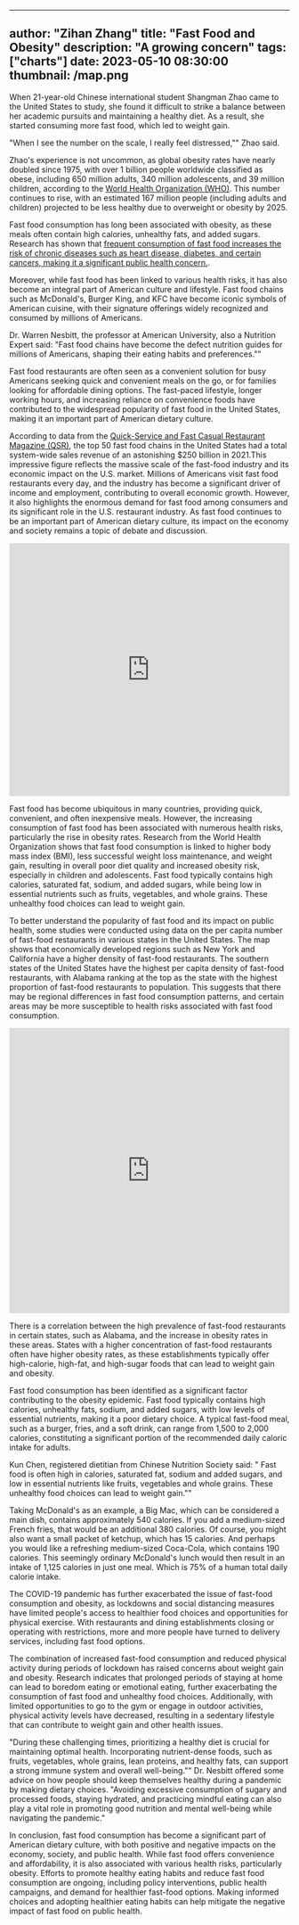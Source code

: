 
---
author: "Zihan Zhang"
title: "Fast Food and Obesity"
description: "A growing concern"
tags: ["charts"]
date: 2023-05-10 08:30:00
thumbnail: /map.png
---


When 21-year-old Chinese international student Shangman Zhao came to the United States to study, she found it difficult to strike a balance between her academic pursuits and maintaining a healthy diet. As a result, she started consuming more fast food, which led to weight gain.

"When I see the number on the scale, I really feel distressed,"" Zhao said.

Zhao's experience is not uncommon, as global obesity rates have nearly doubled since 1975, with over 1 billion people worldwide classified as obese, including 650 million adults, 340 million adolescents, and 39 million children, according to the [World Health Organization (WHO)](https://www.who.int/news/item/04-03-2022-world-obesity-day-2022-accelerating-action-to-stop-obesity#:~:text=More%20than%201%20billion%20people,they%20are%20overweight%20or%20obese.). This number continues to rise, with an estimated 167 million people (including adults and children) projected to be less healthy due to overweight or obesity by 2025.

Fast food consumption has long been associated with obesity, as these meals often contain high calories, unhealthy fats, and added sugars. Research has shown that [frequent consumption of fast food increases the risk of chronic diseases such as heart disease, diabetes, and certain cancers, making it a significant public health concern.](https://www.ncbi.nlm.nih.gov/pmc/articles/PMC4772793/).

Moreover, while fast food has been linked to various health risks, it has also become an integral part of American culture and lifestyle. Fast food chains such as McDonald's, Burger King, and KFC have become iconic symbols of American cuisine, with their signature offerings widely recognized and consumed by millions of Americans.

Dr. Warren Nesbitt, the professor at American University, also a Nutrition Expert  said: "Fast food chains have become the defect nutrition guides for millions of Americans, shaping their eating habits and preferences."" 

Fast food restaurants are often seen as a convenient solution for busy Americans seeking quick and convenient meals on the go, or for families looking for affordable dining options. The fast-paced lifestyle, longer working hours, and increasing reliance on convenience foods have contributed to the widespread popularity of fast food in the United States, making it an important part of American dietary culture.

According to data from the [Quick-Service and Fast Casual Restaurant Magazine (QSR)](https://www.qsrmagazine.com/content/ranking-top-50-fast-food-chains-america), the top 50 fast food chains in the United States had a total system-wide sales revenue of an astonishing $250 billion in 2021.This impressive figure reflects the massive scale of the fast-food industry and its economic impact on the U.S. market. Millions of Americans visit fast food restaurants every day, and the industry has become a significant driver of income and employment, contributing to overall economic growth. However, it also highlights the enormous demand for fast food among consumers and its significant role in the U.S. restaurant industry. As fast food continues to be an important part of American dietary culture, its impact on the economy and society remains a topic of debate and discussion.

<iframe title="The Top 15 fast food Brands by Sales in 2021" aria-label="Bar Chart" id="datawrapper-chart-FJ0iW" src="https://datawrapper.dwcdn.net/FJ0iW/2/" scrolling="no" frameborder="0" style="width: 0; min-width: 100% !important; border: none;" height="454" data-external="1"></iframe><script type="text/javascript">!function(){"use strict";window.addEventListener("message",(function(a){if(void 0!==a.data["datawrapper-height"]){var e=document.querySelectorAll("iframe");for(var t in a.data["datawrapper-height"])for(var r=0;r<e.length;r++)if(e[r].contentWindow===a.source){var i=a.data["datawrapper-height"][t]+"px";e[r].style.height=i}}}))}();
</script>

Fast food has become ubiquitous in many countries, providing quick, convenient, and often inexpensive meals. However, the increasing consumption of fast food has been associated with numerous health risks, particularly the rise in obesity rates. Research from the World Health Organization shows that fast food consumption is linked to higher body mass index (BMI), less successful weight loss maintenance, and weight gain, resulting in overall poor diet quality and increased obesity risk, especially in children and adolescents. Fast food typically contains high calories, saturated fat, sodium, and added sugars, while being low in essential nutrients such as fruits, vegetables, and whole grains. These unhealthy food choices can lead to weight gain.

To better understand the popularity of fast food and its impact on public health, some studies were conducted using data on the per capita number of fast-food restaurants in various states in the United States. The map shows that economically developed regions such as New York and California have a higher density of fast-food restaurants. The southern states of the United States have the highest per capita density of fast-food restaurants, with Alabama ranking at the top as the state with the highest proportion of fast-food restaurants to population. This suggests that there may be regional differences in fast food consumption patterns, and certain areas may be more susceptible to health risks associated with fast food consumption.

<iframe title="Changes in obesity rates in the United States by state from 2020 to 2021" aria-label="Map" id="datawrapper-chart-dNG0B" src="https://datawrapper.dwcdn.net/dNG0B/5/" scrolling="no" frameborder="0" style="width: 0; min-width: 100% !important; border: none;" height="512" data-external="1"></iframe><script type="text/javascript">!function(){"use strict";window.addEventListener("message",(function(a){if(void 0!==a.data["datawrapper-height"]){var e=document.querySelectorAll("iframe");for(var t in a.data["datawrapper-height"])for(var r=0;r<e.length;r++)if(e[r].contentWindow===a.source){var i=a.data["datawrapper-height"][t]+"px";e[r].style.height=i}}}))}();
</script>

There is a correlation between the high prevalence of fast-food restaurants in certain states, such as Alabama, and the increase in obesity rates in these areas. States with a higher concentration of fast-food restaurants often have higher obesity rates, as these establishments typically offer high-calorie, high-fat, and high-sugar foods that can lead to weight gain and obesity.

<div class="flourish-embed flourish-scatter" data-src="visualisation/13645096"><script src="https://public.flourish.studio/resources/embed.js"></script></div>

Fast food consumption has been identified as a significant factor contributing to the obesity epidemic. Fast food typically contains high calories, unhealthy fats, sodium, and added sugars, with low levels of essential nutrients, making it a poor dietary choice. A typical fast-food meal, such as a burger, fries, and a soft drink, can range from 1,500 to 2,000 calories, constituting a significant portion of the recommended daily caloric intake for adults.

Kun Chen, registered dietitian from Chinese Nutrition Society said: "  Fast food is often high in calories, saturated fat, sodium and added sugars, and low in essential nutrients like fruits, vegetables and whole grains. These unhealthy food choices can lead to weight gain.""

Taking McDonald's as an example, a Big Mac, which can be considered a main dish, contains approximately 540 calories. If you add a medium-sized French fries, that would be an additional 380 calories. Of course, you might also want a small packet of ketchup, which has 15 calories. And perhaps you would like a refreshing medium-sized Coca-Cola, which contains 190 calories. This seemingly ordinary McDonald's lunch would then result in an intake of 1,125 calories in just one meal. Which is 75% of a human total daily calorie intake.

<div class="flourish-embed flourish-chart" data-src="visualisation/13645429"><script src="https://public.flourish.studio/resources/embed.js"></script></div>

The COVID-19 pandemic has further exacerbated the issue of fast-food consumption and obesity, as lockdowns and social distancing measures have limited people's access to healthier food choices and opportunities for physical exercise. With restaurants and dining establishments closing or operating with restrictions, more and more people have turned to delivery services, including fast food options.

The combination of increased fast-food consumption and reduced physical activity during periods of lockdown has raised concerns about weight gain and obesity. Research indicates that prolonged periods of staying at home can lead to boredom eating or emotional eating, further exacerbating the consumption of fast food and unhealthy food choices. Additionally, with limited opportunities to go to the gym or engage in outdoor activities, physical activity levels have decreased, resulting in a sedentary lifestyle that can contribute to weight gain and other health issues.

"During these challenging times, prioritizing a healthy diet is crucial for maintaining optimal health. Incorporating nutrient-dense foods, such as fruits, vegetables, whole grains, lean proteins, and healthy fats, can support a strong immune system and overall well-being."" Dr. Nesbitt offered some advice on how people should keep themselves healthy during a pandemic by making dietary choices. "Avoiding excessive consumption of sugary and processed foods, staying hydrated, and practicing mindful eating can also play a vital role in promoting good nutrition and mental well-being while navigating the pandemic."

In conclusion, fast food consumption has become a significant part of American dietary culture, with both positive and negative impacts on the economy, society, and public health. While fast food offers convenience and affordability, it is also associated with various health risks, particularly obesity. Efforts to promote healthy eating habits and reduce fast food consumption are ongoing, including policy interventions, public health campaigns, and demand for healthier fast-food options. Making informed choices and adopting healthier eating habits can help mitigate the negative impact of fast food on public health.

